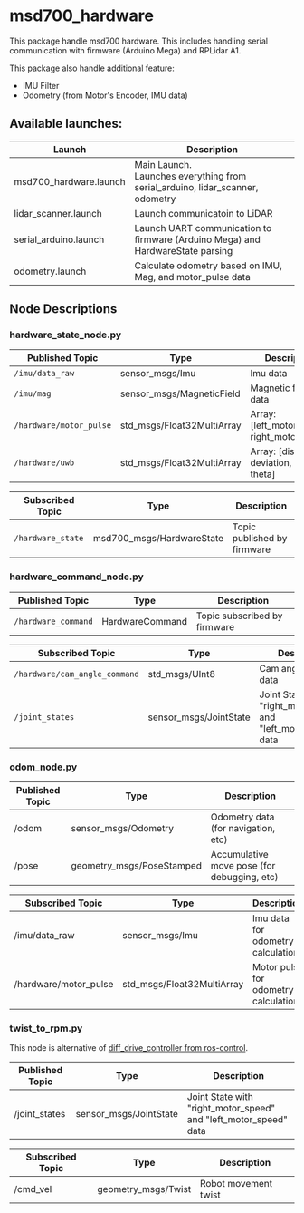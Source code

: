 # msd700_hardware

This package handle msd700 hardware. This includes handling serial communication with firmware (Arduino Mega) and RPLidar A1.

This package also handle additional feature:
- IMU Filter
- Odometry (from Motor's Encoder, IMU data)

## Available launches:
| Launch | Description |
|-|-|
| msd700_hardware.launch | Main Launch.<br>Launches everything from serial_arduino, lidar_scanner, odometry |
| lidar_scanner.launch | Launch communicatoin to LiDAR |
| serial_arduino.launch | Launch UART communication to firmware (Arduino Mega) and HardwareState parsing |
| odometry.launch | Calculate odometry based on IMU, Mag, and motor_pulse data |

## Node Descriptions
### hardware_state_node.py
| Published Topic | Type | Description |
|-|-|-|
| `/imu/data_raw` | sensor_msgs/Imu | Imu data |
| `/imu/mag`  | sensor_msgs/MagneticField | Magnetic field data|
| `/hardware/motor_pulse` | std_msgs/Float32MultiArray | Array: [left_motor_pulse, right_motor_pulse] |
| `/hardware/uwb`  | std_msgs/Float32MultiArray | Array: [dist, deviation, rho, theta] |

| Subscribed Topic | Type | Description | 
|-|-|-|
| `/hardware_state` | msd700_msgs/HardwareState | Topic published by firmware |

### hardware_command_node.py
| Published Topic | Type | Description |
|-|-|-|
| `/hardware_command` | HardwareCommand  | Topic subscribed by firmware |

| Subscribed Topic | Type | Description | 
|-|-|-|
| `/hardware/cam_angle_command`| std_msgs/UInt8 | Cam angle 0-255 data |
| `/joint_states` | sensor_msgs/JointState | Joint State with "right_motor_speed" and "left_motor_speed" data |

### odom_node.py
| Published Topic | Type | Description |
|-|-|-|
| /odom | sensor_msgs/Odometry      | Odometry data (for navigation, etc) |
| /pose | geometry_msgs/PoseStamped | Accumulative move pose (for debugging, etc) |

| Subscribed Topic | Type | Description | 
|-|-|-|
| /imu/data_raw | sensor_msgs/Imu | Imu data for odometry calculation |
| /hardware/motor_pulse | std_msgs/Float32MultiArray | Motor pulse for odometry calculation |

### twist_to_rpm.py
This node is alternative of [diff_drive_controller from ros-control](http://wiki.ros.org/diff_drive_controller).

| Published Topic | Type | Description |
|-|-|-|
| /joint_states | sensor_msgs/JointState | Joint State with "right_motor_speed" and "left_motor_speed" data |

| Subscribed Topic | Type | Description | 
|-|-|-|
| /cmd_vel | geometry_msgs/Twist | Robot movement twist |

